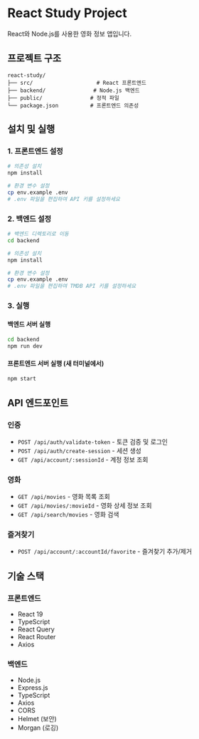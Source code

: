 # React Study Project

React와 Node.js를 사용한 영화 정보 앱입니다.

## 프로젝트 구조

```
react-study/
├── src/                    # React 프론트엔드
├── backend/               # Node.js 백엔드
├── public/               # 정적 파일
└── package.json          # 프론트엔드 의존성
```

## 설치 및 실행

### 1. 프론트엔드 설정

```bash
# 의존성 설치
npm install

# 환경 변수 설정
cp env.example .env
# .env 파일을 편집하여 API 키를 설정하세요
```

### 2. 백엔드 설정

```bash
# 백엔드 디렉토리로 이동
cd backend

# 의존성 설치
npm install

# 환경 변수 설정
cp env.example .env
# .env 파일을 편집하여 TMDB API 키를 설정하세요
```

### 3. 실행

#### 백엔드 서버 실행

```bash
cd backend
npm run dev
```

#### 프론트엔드 서버 실행 (새 터미널에서)

```bash
npm start
```

## API 엔드포인트

### 인증

- `POST /api/auth/validate-token` - 토큰 검증 및 로그인
- `POST /api/auth/create-session` - 세션 생성
- `GET /api/account/:sessionId` - 계정 정보 조회

### 영화

- `GET /api/movies` - 영화 목록 조회
- `GET /api/movies/:movieId` - 영화 상세 정보 조회
- `GET /api/search/movies` - 영화 검색

### 즐겨찾기

- `POST /api/account/:accountId/favorite` - 즐겨찾기 추가/제거

## 기술 스택

### 프론트엔드

- React 19
- TypeScript
- React Query
- React Router
- Axios

### 백엔드

- Node.js
- Express.js
- TypeScript
- Axios
- CORS
- Helmet (보안)
- Morgan (로깅)
